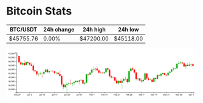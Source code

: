 # Bitcoin Stats

BTC/USDT|24h change|24h high|24h low|
|---|---|---|---|
|$45755.76|0.00%|$47200.00|$45118.00|

<img src="./chart.svg">
